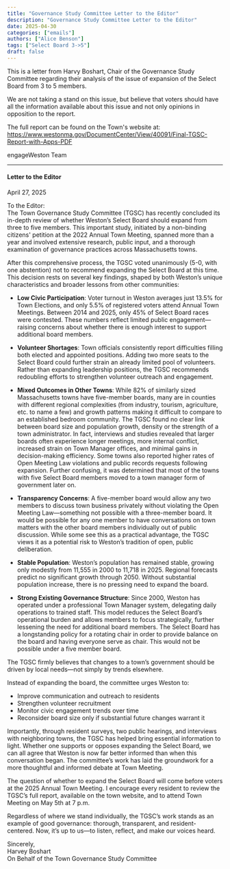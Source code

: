 ```yaml
---
title: "Governance Study Committee Letter to the Editor" 
description: "Governance Study Committee Letter to the Editor"
date: 2025-04-30
categories: ["emails"]
authors: ["Alice Benson"]
tags: ["Select Board 3->5"]
draft: false
---
```

This is a letter from Harvy Boshart, Chair of the Governance Study Committee regarding their analysis of the issue of expansion of the Select Board from 3 to 5 members.

We are not taking a stand on this issue, but believe that voters should have all the information available about this issue and not only opinions in opposition to the report.

The full report can be found on the Town's website at:
https://www.westonma.gov/DocumentCenter/View/40091/Final-TGSC-Report-with-Apps-PDF

engageWeston Team

---

#### Letter to the Editor
April 27, 2025

To the Editor:  
The Town Governance Study Committee (TGSC) has recently concluded its in-depth review of whether Weston’s Select Board should expand from three to five members. This important study, initiated by a non-binding citizens' petition at the 2022 Annual Town Meeting, spanned more than a year and involved extensive research, public input, and a thorough examination of governance practices across Massachusetts towns.

After this comprehensive process, the TGSC voted unanimously (5-0, with one abstention) not to recommend expanding the Select Board at this time. This decision rests on several key findings, shaped by both Weston’s unique characteristics and broader lessons from other communities:

* <strong>Low Civic Participation</strong>: Voter turnout in Weston averages just 13.5% for Town Elections, and only 5.5% of registered voters attend Annual Town Meetings. Between 2014 and 2025, only 45% of Select Board races were contested. These numbers reflect limited public engagement—raising concerns about whether there is enough interest to support additional board members.

* <strong>Volunteer Shortages</strong>: Town officials consistently report difficulties filling both elected and appointed positions. Adding two more seats to the Select Board could further strain an already limited pool of volunteers. Rather than expanding leadership positions, the TGSC recommends redoubling efforts to strengthen volunteer outreach and engagement.

* <strong>Mixed Outcomes in Other Towns</strong>: While 82% of similarly sized Massachusetts towns have five-member boards, many are in counties with different regional complexities (from industry, tourism, agriculture, etc. to name a few) and growth patterns making it difficult to compare to an established bedroom community. The TGSC found no clear link between board size and population growth, density or the strength of a town administrator. In fact, interviews and studies revealed that larger boards often experience longer meetings, more internal conflict, increased strain on Town Manager offices, and minimal gains in decision-making efficiency. Some towns also reported higher rates of Open Meeting Law violations and public records requests following expansion. Further confusing, it was determined that most of the towns with five Select Board members moved to a town manager form of government later on.

* <strong>Transparency Concerns</strong>: A five-member board would allow any two members to discuss town business privately without violating the Open Meeting Law—something not possible with a three-member board. It would be possible for any one member to have conversations on town matters with the other board members individually out of public discussion. While some see this as a practical advantage, the TGSC views it as a potential risk to Weston’s tradition of open, public deliberation.

* <strong>Stable Population</strong>: Weston’s population has remained stable, growing only modestly from 11,555 in 2000 to 11,718 in 2025. Regional forecasts predict no significant growth through 2050. Without substantial population increase, there is no pressing need to expand the board.

* <strong>Strong Existing Governance Structure</strong>: Since 2000, Weston has operated under a professional Town Manager system, delegating daily operations to trained staff. This model reduces the Select Board’s operational burden and allows members to focus strategically, further lessening the need for additional board members. The Select Board has a longstanding policy for a rotating chair in order to provide balance on the board and having everyone serve as chair. This would not be possible under a five member board.

The TGSC firmly believes that changes to a town’s government should be driven by local needs—not simply by trends elsewhere.

Instead of expanding the board, the committee urges Weston to:
* Improve communication and outreach to residents
* Strengthen volunteer recruitment
* Monitor civic engagement trends over time
* Reconsider board size only if substantial future changes warrant it

Importantly, through resident surveys, two public hearings, and interviews with neighboring towns, the TGSC has helped bring essential information to light. Whether one supports or opposes expanding the Select Board, we can all agree that Weston is now far better informed than when this conversation began. The committee’s work has laid the groundwork for a more thoughtful and informed debate at Town Meeting.

The question of whether to expand the Select Board will come before voters at the 2025 Annual Town Meeting. I encourage every resident to review the TGSC’s full report, available on the town website, and to attend Town Meeting on May 5th at 7 p.m.

Regardless of where we stand individually, the TGSC’s work stands as an example of good governance: thorough, transparent, and resident-centered. Now, it’s up to us—to listen, reflect, and make our voices heard.

Sincerely,  
Harvey Boshart  
On Behalf of the Town Governance Study Committee

